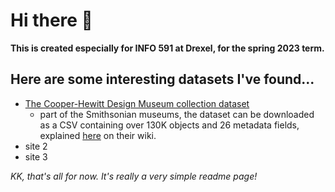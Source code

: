 # Hi there 👋

**This is created especially for INFO 591 at Drexel, for the spring 2023 term.**

## Here are some interesting datasets I've found...
- [The Cooper-Hewitt Design Museum collection dataset](https://github.com/cooperhewitt/collection)
  - part of the Smithsonian museums, the dataset can be downloaded as a CSV containing over 130K objects and 26 metadata fields, explained [here](url) on their wiki.
- site 2
- site 3

*KK, that's all for now. It's really a very simple readme page!*

<!--
**robodecimal/robodecimal** is a ✨ _special_ ✨ repository because its `README.md` (this file) appears on your GitHub profile.

Here are some ideas to get you started:

- 🔭 I’m currently working on ...
- 🌱 I’m currently learning ...
- 👯 I’m looking to collaborate on ...
- 🤔 I’m looking for help with ...
- 💬 Ask me about ...
- 📫 How to reach me: ...
- 😄 Pronouns: ...
- ⚡ Fun fact: ...
-->

